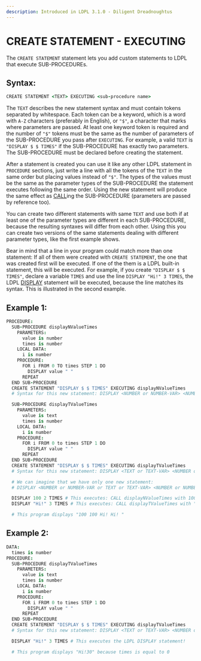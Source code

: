 ```yaml
---
description: Introduced in LDPL 3.1.0 - Diligent Dreadnoughtus
---
```


# CREATE STATEMENT - EXECUTING

The `CREATE STATEMENT` statement lets you add custom statements to LDPL that execute SUB-PROCEDUREs.

## Syntax:

```coffeescript
CREATE STATEMENT <TEXT> EXECUTING <sub-procedure name>
```

The `TEXT` describes the new statement syntax and must contain tokens separated by whitespace. Each token can be a keyword, which is a word with `A-Z` characters \(preferably in English\), or `"$"`, a character that marks where parameters are passed. At least one keyword token is required and the number of `"$"` tokens must be the same as the number of parameters of the SUB-PROCEDURE you pass after `EXECUTING`. For example, a valid `TEXT` is `"DISPLAY $ $ TIMES"` if the SUB-PROCEDURE has exactly two parameters. The SUB-PROCEDURE must be declared before creating the statement.

After a statement is created you can use it like any other LDPL statement in `PROCEDURE` sections, just write a line with all the tokens of the `TEXT` in the same order but placing values instead of `"$"`. The types of the values must be the same as the parameter types of the SUB-PROCEDURE the statement executes following the same order. Using the new statement will produce the same effect as [CALL](call-sub-procedure.md)ing the SUB-PROCEDURE \(parameters are passed by reference too\).

You can create two different statements with same `TEXT` and use both if at least one of the parameter types are different in each SUB-PROCEDURE, because the resulting syntaxes will differ from each other. Using this you can create two versions of the same statements dealing with different parameter types, like the first example shows.

Bear in mind that a line in your program could match more than one statement: If all of them were created with `CREATE STATEMENT`, the one that was created first will be executed. If one of the them is a LDPL built-in statement, this will be executed. For example, if you create `"DISPLAY $ $ TIMES"`, declare a variable `TIMES` and use the line `DISPLAY "Hi!" 3 TIMES`, the LDPL [DISPLAY](../i-o-statements/display.md) statement will be executed, because the line matches its syntax. This is illustrated in the second example.

## Example 1:

```coffeescript
PROCEDURE:
  SUB-PROCEDURE displayNValueTimes
    PARAMETERS:
      value is number
      times is number
    LOCAL DATA:
      i is number
    PROCEDURE:
      FOR i FROM 0 TO times STEP 1 DO
        DISPLAY value " "
      REPEAT
  END SUB-PROCEDURE
  CREATE STATEMENT "DISPLAY $ $ TIMES" EXECUTING displayNValueTimes
  # Syntax for this new statement: DISPLAY <NUMBER or NUMBER-VAR> <NUMBER or NUMBER-VAR> TIMES

  SUB-PROCEDURE displayTValueTimes
    PARAMETERS:
      value is text
      times is number
    LOCAL DATA:
      i is number
    PROCEDURE:
      FOR i FROM 0 to times STEP 1 DO
        DISPLAY value " "
      REPEAT
  END SUB-PROCEDURE
  CREATE STATEMENT "DISPLAY $ $ TIMES" EXECUTING displayTValueTimes
  # Syntax for this new statement: DISPLAY <TEXT or TEXT-VAR> <NUMBER or NUMBER-VAR> TIMES

  # We can imagine that we have only one new statement:
  # DISPLAY <NUMBER or NUMBER-VAR or TEXT or TEXT-VAR> <NUMBER or NUMBER-VAR> TIMES

  DISPLAY 100 2 TIMES # This executes: CALL displayNValueTimes with 100 2
  DISPLAY "Hi!" 3 TIMES # This executes: CALL displayTValueTimes with "Hi!" 3

  # This program displays "100 100 Hi! Hi! "
```

## Example 2:

```coffeescript
DATA:
  times is number
PROCEDURE:
  SUB-PROCEDURE displayTValueTimes
    PARAMETERS:
      value is text
      times is number
    LOCAL DATA:
      i is number
    PROCEDURE:
      FOR i FROM 0 to times STEP 1 DO
        DISPLAY value " "
      REPEAT
  END SUB-PROCEDURE
  CREATE STATEMENT "DISPLAY $ $ TIMES" EXECUTING displayTValueTimes
  # Syntax for this new statement: DISPLAY <TEXT or TEXT-VAR> <NUMBER or NUMBER-VAR> TIMES

  DISPLAY "Hi!" 3 TIMES # This executes the LDPL DISPLAY statement!

  # This program displays "Hi!30" because times is equal to 0
```

